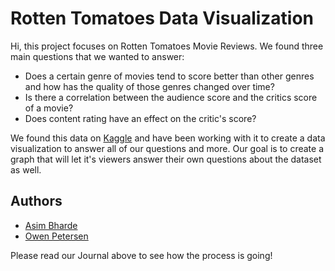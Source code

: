 # Rotten Tomatoes Data Visualization

Hi, this project focuses on Rotten Tomatoes Movie Reviews. We found three main questions
that we wanted to answer:
- Does a certain genre of movies tend to score better than other genres and how has the quality of those genres changed over time?
- Is there a correlation between the audience score and the critics score of a movie?
- Does content rating have an effect on the critic's score?

We found this data on [Kaggle](https://www.kaggle.com/datasets/stefanoleone992/rotten-tomatoes-movies-and-critic-reviews-dataset?resource=download)
and have been working with it to create a data visualization to answer all of our questions and more. Our goal
is to create a graph that will let it's viewers answer their own questions about the dataset as well.
## Authors

- [Asim Bharde](https://www.github.com/asim-bharde)
- [Owen Petersen](https://www.github.com/owenpetersen)

Please read our Journal above to see how the process is going!
